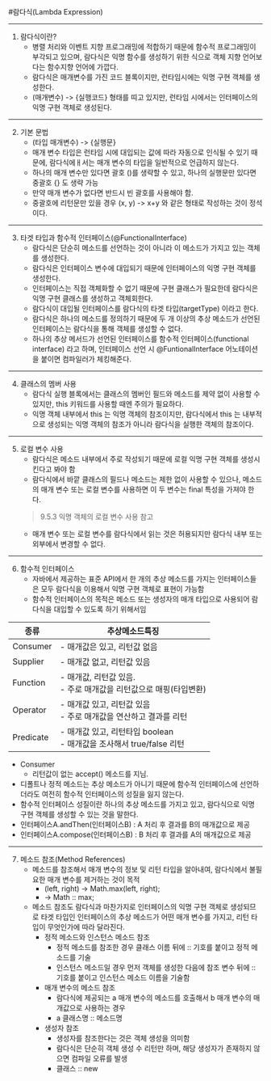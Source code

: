 #람다식(Lambda Expression)

------------
1. 람다식이란?
    - 병렬 처리와 이벤트 지향 프로그래밍에 적합하기 때문에 함수적 프로그래밍이 부각되고 있으며, 람다식은 익명 함수를 생성하기 위한 식으로 객체 지향 언어보다는 함수지향 언어에 가깝다.
    - 람다식은 매개변수를 가진 코드 블록이지만, 런타임시에는 익명 구현 객체를 생성한다.
    - (매개변수) -> {실행코드} 형태를 띠고 있지만, 런타임 시에서는 인터페이스의 익명 구현 객체로 생성된다.
    
---
2. 기본 문법
    - (타입 매개변수) -> {실행문}
    - 매개 변수 타입은 런타임 시에 대입되는 값에 따라 자동으로 인식될 수 있기 때문에, 람다식에ㅐ서는 매개 변수의 타입을 일반적으로 언급하지 않는다.
    - 하나의 매개 변수만 있다면 괄호 ()를 생략할 수 있고, 하나의 실행문만 있다면 중괄호 {} 도 생략 가능
    - 만약 매개 변수가 없다면 반드시 빈 괄호를 사용해야 함.
    - 중괄호에 리턴문만 있을 경우 (x, y) -> x+y 와 같은 형태로 작성하는 것이 정석이다.
    
---
3. 타겟 타입과 함수적 인터페이스(@FunctionalInterface)
    - 람다식은 단순히 메소드를 선언하는 것이 아니라 이 메소드가 가지고 있는 객체를 생성한다.
    - 람다식은 인터페이스 변수에 대입되기 때문에 인터페이스의 익명 구현 객체를 생성한다.
    - 인터페이스는 직접 객체화할 수 없기 때문에 구현 클래스가 필요한데 람다식은 익명 구현 클래스를 생성하고 객체회한다.
    - 람다식이 대입될 인터페이스를 람다식의 타겟 타입(targetType) 이라고 한다.
    - 람다식은 하나의 메소드를 정의하기 때문에 두 개 이상의 추상 메소드가 선언된 인터페이스는 람다식을 통해 객체를 생성할 수 없다.
    - 하나의 추상 메서드가 선언된 인터페이스를 함수적 인터페이스(functional interface) 라고 하며, 인터페이스 선언 시 @FuntionalInterface 어노테이션을 붙이면 컴파일러가 체킹해준다.

---
4. 클래스의 멤버 사용
   - 람다식 실행 블록에서는 클래스의 멤버인 필드와 메소드를 제약 없이 사용할 수 있지만, this 키워드를 사용할 때엔 주의가 필요하다.
   - 익명 객체 내부에서 this 는 익명 객체의 참조이지만, 람다식에서 this 는 내부적으로 생성되는 익명 객체의 참조가 아니라 람다식을 실행한 객체의 참조이다.

---
5. 로컬 변수 사용
   - 람다식은 메소드 내부에서 주로 작성되기 때문에 로컬 익명 구현 객체를 생성시킨다고 봐야 함
   - 람다식에서 바깥 클래스의 필드나 메소드는 제한 없이 사용할 수 있으나, 메소드의 매개 변수 또는 로컬 변수를 사용하면 이 두 변수는 final 특성을 가져야 한다.
   > 9.5.3 익명 객체의 로컬 변수 사용 참고
   - 매개 변수 또는 로컬 변수를 람다식에서 읽는 것은 허용되지만 람다식 내부 또는 외부에서 변경할 수 없다.

---
6. 함수적 인터페이스
   - 자바에서 제공하는 표준 API에서 한 개의 추상 메소드를 가지는 인터페이스들은 모두 람다식을 이용해서 익명 구현 객체로 표현이 가능함
   - 함수적 인터페이스의 목적은 메소드 또는 생성자의 매개 타입으로 사용되어 람다식을 대입할 수 있도록 하기 위해서임

| 종류        | 추상메소드특징                                                |
|-----------|--------------------------------------------------------|
| Consumer  | - 매개값은 있고, 리턴값 없음                                      |
| Supplier  | - 매개값 없고, 리턴값 있음                                       |
| Function  | - 매개값, 리턴값 있음. <br/> - 주로 매개값을 리턴값으로 매핑(타입변환)          |
| Operator  | - 매개값 있고, 리턴값 있음 <br/> - 주로 매개값을 연산하고 결과를 리턴           |
| Predicate | - 매개값 있고, 리턴타입 boolean <br/> - 매개값을 조사해서 true/false 리턴 |

   - Consumer
     - 리턴값이 없는 accept() 메소드를 지님. 
   - 디폴트나 정적 메소드는 추상 메소드가 아니기 때문에 함수적 인터페이스에 선언하더라도 여전히 함수적 인터페이스의 성질을 잃지 않는다.
   - 함수적 인터페이스 성질이란 하나의 추상 메소드를 가지고 있고, 람다식으로 익명 구현 객체를 생성할 수 있는 것을 말한다.
   - 인터페이스A.andThen(인터페이스B) : A 처리 후 결과를 B의 매개값으로 제공 
   - 인터페이스A.compose(인터페이스B) : B 처리 후 결과를 A의 매개값으로 제공 

---
7. 메소드 참조(Method References)
   - 메소드를 참조해서 매개 변수의 정보 및 리턴 타입을 알아내여, 람다식에서 불필요한 매개 변수를 제거하는 것이 목적
     - (left, right) -> Math.max(left, right);
     - -> Math :: max;
   - 메소드 참조도 람다식과 마찬가지로 인터페이스의 익명 구현 객체로 생성되므로 타겟 타입인 인터페이스의 추상 메소드가 어떤 매개 변수를 가지고, 리턴 타입이 무엇인가에 따라 달라진다.
     - 정적 메소드와 인스턴스 메소드 참조
       - 정적 메소드를 참조한 경우 클래스 이름 뒤에 :: 기호를 붙이고 정적 메소드를 기술
       - 인스턴스 메소드일 경우 먼저 객체를 생성한 다음에 참조 변수 뒤에 :: 기호를 붙이고 인스턴스 메소드 이름을 기술함
     - 매개 변수의 메소드 참조
       - 람다식에 제공되는 a 매개 변수의 메소드를 호출해서 b 매개 변수의 매개값으로 사용하는 경우
       - a 클래스명 :: 메소드명
     - 생성자 참조
       - 생성자를 참조한다는 것은 객체 생성을 의미함
       - 람다식은 단순히 객체 생성 수 리턴만 하며, 해당 생성자가 존재하지 않으면 컴파일 오류를 발생
       - 클래스 :: new